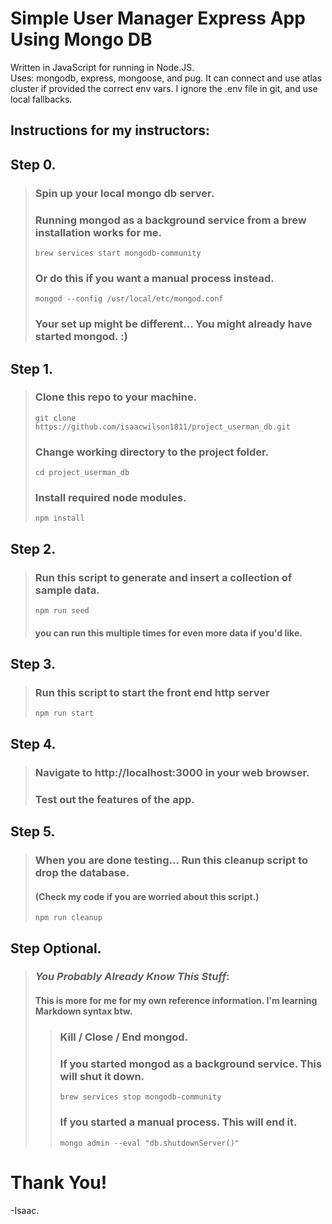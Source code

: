 # Simple User Manager Express App Using Mongo DB
Written in JavaScript for running in Node.JS.  
Uses: mongodb, express, mongoose, and pug.
It can connect and use atlas cluster if provided the correct env vars.
I ignore the .env file in git, and use local fallbacks.

## Instructions for my instructors:

## Step 0. 
> ### Spin up your local mongo db server.
> ### Running mongod as a background service from a brew installation works for me.
> `brew services start mongodb-community`
> ### Or do this if you want a manual process instead.
> `mongod --config /usr/local/etc/mongod.conf`
> ### Your set up might be different... You might already have started mongod. :)

## Step 1.
> ### Clone this repo to your machine.
> `git clone https://github.com/isaacwilson1811/project_userman_db.git`
> ### Change working directory to the project folder.
> `cd project_userman_db`
> ### Install required node modules.
> `npm install`

## Step 2.
> ### Run this script to generate and insert a collection of sample data.
> `npm run seed`
> #### you can run this multiple times for even more data if you'd like.

## Step 3.
> ### Run this script to start the front end http server
> `npm run start`

## Step 4.
> ### Navigate to http://localhost:3000 in your web browser.
> ### Test out the features of the app.

## Step 5.
> ### When you are done testing... Run this cleanup script to drop the database.
> #### (Check my code if you are worried about this script.)
> `npm run cleanup`

## Step Optional.
> ### ___You Probably Already Know This Stuff___:
> #### This is more for me for my own reference information. I'm learning Markdown syntax btw.
>> ### Kill / Close / End mongod.
>> ### If you started mongod as a background service. This will shut it down.
>> `brew services stop mongodb-community`
>> ### If you started a manual process. This will end it.
>> `mongo admin --eval "db.shutdownServer()"`

# Thank You!
-Isaac.